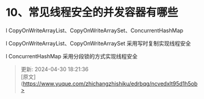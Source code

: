 # 10、常见线程安全的并发容器有哪些

l CopyOnWriteArrayList、CopyOnWriteArraySet、ConcurrentHashMap



l CopyOnWriteArrayList、CopyOnWriteArraySet 采用写时复制实现线程安全



l ConcurrentHashMap 采用分段锁的方式实现线程安全



> 更新: 2024-04-30 18:21:36  
> [原文](https://www.yuque.com/zhichangzhishiku/edrbqg/ncvedxlt95d1h5ob>